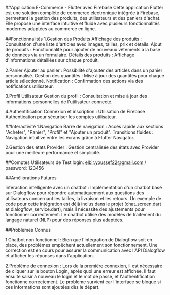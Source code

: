 ##Application E-Commerce - Flutter avec Firebase
Cette application Flutter est une solution complète de commerce électronique intégrée à Firebase, permettant la gestion des produits, des utilisateurs et des paniers d'achat. Elle propose une interface intuitive et fluide avec plusieurs fonctionnalités modernes adaptées au commerce en ligne.

##Fonctionnalités
1.Gestion des Produits
Affichage des produits : Consultation d'une liste d'articles avec images, tailles, prix et détails.
Ajout de produits : Fonctionnalité pour ajouter de nouveaux vêtements à la base de données via un formulaire.
Détails des produits : Affichage d'informations détaillées sur chaque produit.

2.Panier
Ajouter au panier : Possibilité d'ajouter des articles dans un panier personnalisé.
Gestion des quantités : Mise à jour des quantités pour chaque article sélectionné.
Notification : Confirmation des actions via des notifications utilisateur.

3.Profil Utilisateur
Gestion du profil : Consultation et mise à jour des informations personnelles de l'utilisateur connecté.

4.Authentification
Connexion et inscription : Utilisation de Firebase Authentication pour sécuriser les comptes utilisateur.

##Interactivité
1.Navigation
Barre de navigation : Accès rapide aux sections "Acheter", "Panier", "Profil" et "Ajouter un produit".
Transitions fluides : Navigation intuitive entre les écrans grâce à Flutter Navigator.

2.Gestion des états
Provider : Gestion centralisée des états avec Provider pour une meilleure performance et simplicité.

##Comptes Utilisateurs de Test
login: elbir.youssef22@gmail.com / password: 123456

##Améliorations Futures

Interaction intelligente avec un chatbot : Implémentation d'un chatbot basé sur Dialogflow pour répondre automatiquement aux questions des utilisateurs concernant les tailles, la livraison et les retours.
Un exemple de code pour cette intégration est déjà inclus dans le projet (chat_screen.dart et dialogflow_service.dart), mais il nécessite des ajustements pour fonctionner correctement.
Le chatbot utilise des modèles de traitement du langage naturel (NLP) pour des réponses plus adaptées.

##Problèmes Connus

1.Chatbot non fonctionnel : Bien que l'intégration de Dialogflow soit en place, des problèmes empêchent actuellement son fonctionnement. Une correction est en cours pour assurer la communication avec l'API Dialogflow et afficher les réponses dans l'application.

2.Problème de connexion : Lors de la première connexion, il est nécessaire de cliquer sur le bouton Login, après quoi une erreur est affichée. Il faut ensuite saisir à nouveau le login et le mot de passe, et l'authentification fonctionne correctement. Le problème survient car l'interface se bloque si ces informations sont ajoutées dès le départ.

